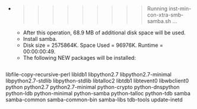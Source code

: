 * >>>>>>>>> Running inst-min-con-xtra-smb-samba.sh ...
  * After this operation, 68.9 MB of additional disk space will be used.
  * Install samba.
  * Disk size = 2575864K. Space Used = 96976K. Runtime = 00:00:00:49.
  * The following NEW packages will be installed:
  ```bash
libfile-copy-recursive-perl libldb1 libpython2.7 libpython2.7-minimal libpython2.7-stdlib
libpython-stdlib libtalloc2 libtdb1 libtevent0 libwbclient0
python python2.7 python2.7-minimal python-crypto python-dnspython
python-ldb python-minimal python-samba python-talloc python-tdb
samba samba-common samba-common-bin samba-libs tdb-tools
update-inetd
  ```
